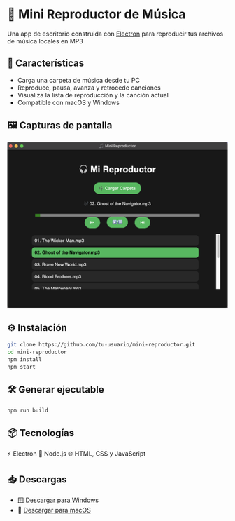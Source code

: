 # 🎵 Mini Reproductor de Música

Una app de escritorio construida con [Electron](https://www.electronjs.org/) para reproducir tus archivos de música locales en MP3

## 🚀 Características

- Carga una carpeta de música desde tu PC
- Reproduce, pausa, avanza y retrocede canciones
- Visualiza la lista de reproducción y la canción actual
- Compatible con macOS y Windows

## 🖼️ Capturas de pantalla
![macOS](screenshots/player.png)

## ⚙️ Instalación

```bash
git clone https://github.com/tu-usuario/mini-reproductor.git
cd mini-reproductor
npm install
npm start
```

## 🛠️  Generar ejecutable
```bash
npm run build
```

## 📦 Tecnologías
⚡ Electron
🧩 Node.js
🌐 HTML, CSS y JavaScript

## 📥 Descargas

- 🪟 [Descargar para Windows](bin/windows/Reproductor.exe)
- 🍎 [Descargar para macOS](bin/mac/Reproductor.app)

